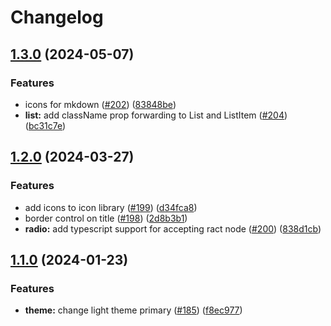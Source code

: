 # Changelog

## [1.3.0](https://github.com/Arize-ai/ui-components/compare/v1.2.0...v1.3.0) (2024-05-07)


### Features

* icons for mkdown ([#202](https://github.com/Arize-ai/ui-components/issues/202)) ([83848be](https://github.com/Arize-ai/ui-components/commit/83848be180b0a342c8cb905800da4bbd5d46ed69))
* **list:** add className prop forwarding to List and ListItem ([#204](https://github.com/Arize-ai/ui-components/issues/204)) ([bc31c7e](https://github.com/Arize-ai/ui-components/commit/bc31c7ec9204518cca5d3df7843516264d5701ce))

## [1.2.0](https://github.com/Arize-ai/ui-components/compare/v1.1.7...v1.2.0) (2024-03-27)


### Features

* add icons to icon library ([#199](https://github.com/Arize-ai/ui-components/issues/199)) ([d34fca8](https://github.com/Arize-ai/ui-components/commit/d34fca8bc4af5253841765726a5558c94c17495e))
* border control on title ([#198](https://github.com/Arize-ai/ui-components/issues/198)) ([2d8b3b1](https://github.com/Arize-ai/ui-components/commit/2d8b3b16dd1be90b9f4f7ae1e21b7efbf9b75e76))
* **radio:** add typescript support for accepting ract node ([#200](https://github.com/Arize-ai/ui-components/issues/200)) ([838d1cb](https://github.com/Arize-ai/ui-components/commit/838d1cb6f6bbd1604a27b2a02137f558f1a994c5))

## [1.1.0](https://github.com/Arize-ai/ui-components/compare/v1.0.8...v1.1.0) (2024-01-23)


### Features

* **theme:** change light theme primary ([#185](https://github.com/Arize-ai/ui-components/issues/185)) ([f8ec977](https://github.com/Arize-ai/ui-components/commit/f8ec977b510df07ac6d2d78ad98c7d9489b8f6a1))
